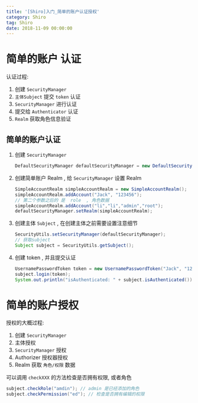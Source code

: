 ```yaml
---
title: '[Shiro]入门_简单的账户认证授权'
category: Shiro
tag: Shiro
date: 2018-11-09 00:00:00
---
```




# 简单的账户 认证

认证过程: 

1. 创建 `SecurityManager`  
2.  `主体Subject`  提交  `token` 认证
3. `SecurityManager` 进行认证
4. 提交给 `Authenticator`  认证
5. `Realm`  获取角色信息验证

##  简单的账户认证

1. 创建 `SecurityManager` 

   ```java
   DefaultSecurityManager defaultSecurityManager = new DefaultSecurityManager();
   ```

2. 创建简单账户 Realm , 给 `SecurityManager` 设置 Realm 

   ```java
   SimpleAccountRealm simpleAccountRealm = new SimpleAccountRealm();
   simpleAccountRealm.addAccount("Jack", "123456");
   // 第二个参数之后的 是  role  , 角色数据
   simpleAccountRealm.addAccount("li","li","admin","root");
   defaultSecurityManager.setRealm(simpleAccountRealm);
   ```

3. 创建主体 `Subject` , 在创建主体之前需要设置注意细节

   ```java
   SecurityUtils.setSecurityManager(defaultSecurityManager);
   // 获取subject
   Subject subject = SecurityUtils.getSubject();
   ```

4. 创建 token , 并且提交认证

   ```java
   UsernamePasswordToken token = new UsernamePasswordToken("Jack", "123456");
   subject.login(token);
   System.out.println("isAuthenticated: " + subject.isAuthenticated());
   ```

# 简单的账户授权

授权的大概过程:

1. 创建 `SecurityManager`
2. 主体授权
3. `SecurityManager` 授权
4. Authorizer 授权器授权
5. Realm 获取 `角色/权限` 数据

可以调用 `checkXXX` 的方法检查是否拥有权限, 或者角色

```java
subject.checkRole("amdin"); // admin 是已经添加的角色
subject.checkPermission("ed"); // 检查是否拥有编辑的权限
```


